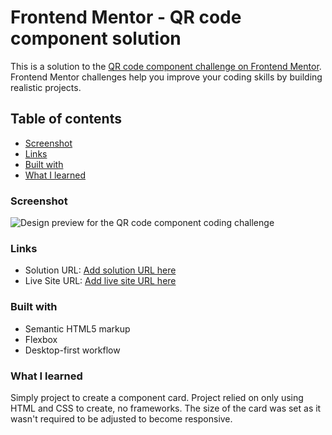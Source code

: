 # Frontend Mentor - QR code component solution

This is a solution to the [QR code component challenge on Frontend Mentor](https://www.frontendmentor.io/challenges/qr-code-component-iux_sIO_H). Frontend Mentor challenges help you improve your coding skills by building realistic projects.

## Table of contents

- [Screenshot](#screenshot)
- [Links](#links)
- [Built with](#built-with)
- [What I learned](#what-i-learned)

### Screenshot

![Design preview for the QR code component coding challenge](./design/ScreenshotQR-code-component.png)

### Links

- Solution URL: [Add solution URL here](https://www.frontendmentor.io/solutions/qr-code-component-aKY8ErtB0p)
- Live Site URL: [Add live site URL here](https://lando241.github.io/qr-code-component-frontend-mentors/)

### Built with

- Semantic HTML5 markup
- Flexbox
- Desktop-first workflow

### What I learned

Simply project to create a component card. Project relied on only using HTML and CSS to create, no frameworks. The size of the card was set as it wasn't required to be adjusted to become responsive.

